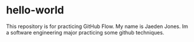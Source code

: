 # hello-world
This repository is for practicing GitHub Flow.
My name is Jaeden Jones. Im a software engineering major practicing some github techniques. 
